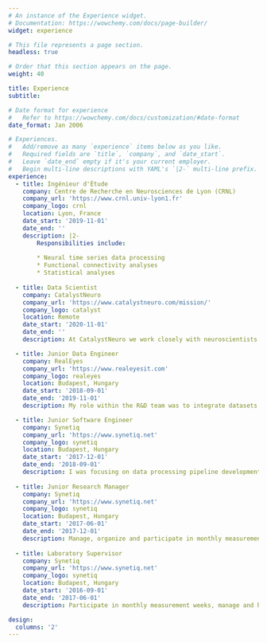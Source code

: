 ```yaml
---
# An instance of the Experience widget.
# Documentation: https://wowchemy.com/docs/page-builder/
widget: experience

# This file represents a page section.
headless: true

# Order that this section appears on the page.
weight: 40

title: Experience
subtitle:

# Date format for experience
#   Refer to https://wowchemy.com/docs/customization/#date-format
date_format: Jan 2006

# Experiences.
#   Add/remove as many `experience` items below as you like.
#   Required fields are `title`, `company`, and `date_start`.
#   Leave `date_end` empty if it's your current employer.
#   Begin multi-line descriptions with YAML's `|2-` multi-line prefix.
experience:
  - title: Ingénieur d'Étude
    company: Centre de Recherche en Neurosciences de Lyon (CRNL)
    company_url: 'https://www.crnl.univ-lyon1.fr'
    company_logo: crnl
    location: Lyon, France
    date_start: '2019-11-01'
    date_end: ''
    description: |2-
        Responsibilities include:
        
        * Neural time series data processing
        * Functional connectivity analyses
        * Statistical analyses
        
  - title: Data Scientist
    company: CatalystNeuro
    company_url: 'https://www.catalystneuro.com/mission/'
    company_logo: catalyst
    location: Remote
    date_start: '2020-11-01'
    date_end: ''
    description: At CatalystNeuro we work closely with neuroscientists to help them standardize the way they are storing, processing, and visualizing their data. We use state-of-the-art tools to ensure that neuroscience is accessible and shared across the international community.

  - title: Junior Data Engineer
    company: RealEyes
    company_url: 'https://www.realeyesit.com'
    company_logo: realeyes
    location: Budapest, Hungary
    date_start: '2018-09-01'
    date_end: '2019-11-01'
    description: My role within the R&D team was to integrate datasets into our databases and improving our data visualization tool. I collaborated with other teams to build a scalable storage system on AWS.

  - title: Junior Software Engineer
    company: Synetiq
    company_url: 'https://www.synetiq.net'
    company_logo: synetiq
    location: Budapest, Hungary
    date_start: '2017-12-01'
    date_end: '2018-09-01'
    description: I was focusing on data processing pipeline development and testing in Python. For an independent research project, I learnt how to cluster emotional responses to find groups of people with similar response profiles.
    
  - title: Junior Research Manager
    company: Synetiq
    company_url: 'https://www.synetiq.net'
    company_logo: synetiq
    location: Budapest, Hungary
    date_start: '2017-06-01'
    date_end: '2017-12-01'
    description: Manage, organize and participate in monthly measurement weeks, supervise and train research assistants.
    
  - title: Laboratory Supervisor
    company: Synetiq
    company_url: 'https://www.synetiq.net'
    company_logo: synetiq
    location: Budapest, Hungary
    date_start: '2016-09-01'
    date_end: '2017-06-01'
    description: Participate in monthly measurement weeks, manage and help out research assistants with applying biometric sensors.

design:
  columns: '2'
---
```

